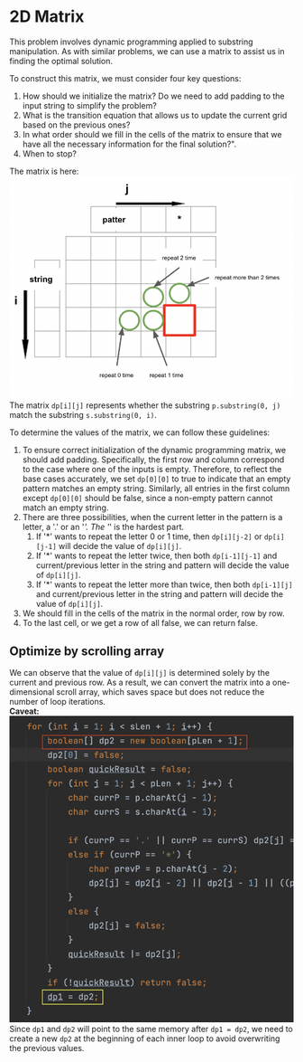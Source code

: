 # 2D Matrix
This problem involves dynamic programming applied to substring manipulation. As with similar problems, we can use a matrix
to assist us in finding the optimal solution.

To construct this matrix, we must consider four key questions:

1. How should we initialize the matrix? Do we need to add padding to the input string to simplify the problem?
2. What is the transition equation that allows us to update the current grid based on the previous ones?
3. In what order should we fill in the cells of the matrix to ensure that we have all the necessary information for the
   final solution?".
4. When to stop?

The matrix is here: ![matrix.png](matrix.png)
The matrix `dp[i][j]` represents whether the substring `p.substring(0, j)` match the substring `s.substring(0, i)`.

To determine the values of the matrix, we can follow these guidelines:

1. To ensure correct initialization of the dynamic programming matrix, we should add padding. Specifically, the first 
row and column correspond to the case where one of the inputs is empty. Therefore, to reflect the base cases accurately, 
we set `dp[0][0]` to true to indicate that an empty pattern matches an empty string. Similarly, all entries in the first 
column except `dp[0][0]` should be false, since a non-empty pattern cannot match an empty string.
2. There are three possibilities, when the current letter in the pattern is a letter, a '.' or an '*'. The '*' is the hardest
part.
   1. If '*' wants to repeat the letter 0 or 1 time, then `dp[i][j-2]` or `dp[i][j-1]` will decide the value of `dp[i][j]`.
   2. If '*' wants to repeat the letter twice, then both `dp[i-1][j-1]` and current/previous letter in the string and pattern will
   decide the value of `dp[i][j]`.
   3. If '*' wants to repeat the letter more than twice, then both `dp[i-1][j]` and current/previous letter in the string and pattern will
      decide the value of `dp[i][j]`. 
3. We should fill in the cells of the matrix in the normal order, row by row.
4. To the last cell, or we get a row of all false, we can return false.

## Optimize by scrolling array
We can observe that the value of `dp[i][j]` is determined solely by the current and previous row. As a result, we can convert the matrix
into a one-dimensional scroll array, which saves space but does not reduce the number of loop iterations.  
**Caveat:**  ![caveat in scroll array](caveat.png)  Since `dp1` and `dp2` will point to the same memory after `dp1 = dp2`, 
we need to create a new `dp2` at the beginning of each inner loop to avoid overwriting the previous values.